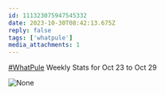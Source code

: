 ```yaml
---
id: 111323075947545332
date: 2023-10-30T08:42:13.675Z
reply: false
tags: ['whatpule']
media_attachments: 1
---
```


[#WhatPule](https://e5n.cc/tags/WhatPule) Weekly Stats for Oct 23 to Oct 29

![None](https://files.e5n.cc/media_attachments/files/111/323/075/591/614/232/original/cb2fb2d613d4b1f2.png)
